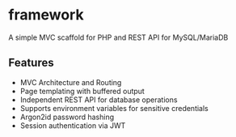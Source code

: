# framework
A simple MVC scaffold for PHP and REST API for MySQL/MariaDB
## Features
- MVC Architecture and Routing
- Page templating with buffered output
- Independent REST API for database operations
- Supports environment variables for sensitive credentials
- Argon2id password hashing
- Session authentication via JWT
